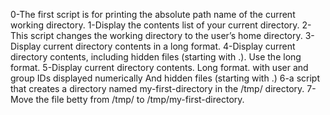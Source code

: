0-The first script is for printing the absolute path name of the current working directory.
1-Display the contents list of your current directory.
2-This script  changes the working directory to the user’s home directory.
3-Display current directory contents in a long format.
4-Display current directory contents, including hidden files (starting with .). Use the long format.
5-Display current directory contents.
  Long format.
  with user and group IDs displayed numerically
  And hidden files (starting with .)
6-a script that creates a directory named my-first-directory in the /tmp/ directory.
7-Move the file betty from /tmp/ to /tmp/my-first-directory.

